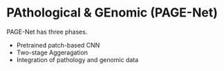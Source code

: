 # PAthological & GEnomic (PAGE-Net)
PAGE-Net has three phases.
* Pretrained patch-based CNN
* Two-stage Aggeragation
* Integration of pathology and genomic data
